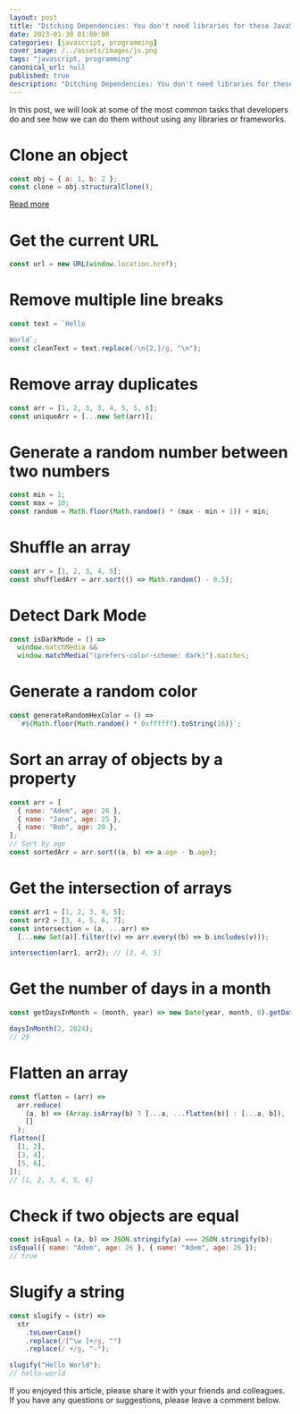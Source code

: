 ```yaml
---
layout: post
title: "Ditching Dependencies: You don't need libraries for these JavaScript tasks"
date: 2023-01-30 01:00:00
categories: [javascript, programming]
cover_image: /../assets/images/js.png
tags: "javascript, programming"
canonical_url: null
published: true
description: "Ditching Dependencies: You don't need libraries for these JavaScript tasks"
---
```


In this post, we will look at some of the most common tasks that developers do and see how we can do them without using any libraries or frameworks.

# Clone an object

```js
const obj = { a: 1, b: 2 };
const clone = obj.structuralClone();
```

[Read more](https://developer.mozilla.org/en-US/docs/Web/API/structuredClone)

# Get the current URL

```js
const url = new URL(window.location.href);
```

# Remove multiple line breaks

```js
const text = `Hello

World`;
const cleanText = text.replace(/\n{2,}/g, "\n");
```

# Remove array duplicates

```js
const arr = [1, 2, 3, 3, 4, 5, 5, 6];
const uniqueArr = [...new Set(arr)];
```

# Generate a random number between two numbers

```js
const min = 1;
const max = 10;
const random = Math.floor(Math.random() * (max - min + 1)) + min;
```

# Shuffle an array

```js
const arr = [1, 2, 3, 4, 5];
const shuffledArr = arr.sort(() => Math.random() - 0.5);
```

# Detect Dark Mode

```js
const isDarkMode = () =>
  window.matchMedia &&
  window.matchMedia("(prefers-color-scheme: dark)").matches;
```

# Generate a random color

```js
const generateRandomHexColor = () =>
  `#${Math.floor(Math.random() * 0xffffff).toString(16)}`;
```

# Sort an array of objects by a property

```js
const arr = [
  { name: "Adem", age: 26 },
  { name: "Jane", age: 25 },
  { name: "Bob", age: 20 },
];
// Sort by age
const sortedArr = arr.sort((a, b) => a.age - b.age);
```

# Get the intersection of arrays

```js
const arr1 = [1, 2, 3, 4, 5];
const arr2 = [3, 4, 5, 6, 7];
const intersection = (a, ...arr) =>
  [...new Set(a)].filter((v) => arr.every((b) => b.includes(v)));

intersection(arr1, arr2); // [3, 4, 5]
```

# Get the number of days in a month

```js
const getDaysInMonth = (month, year) => new Date(year, month, 0).getDate();

daysInMonth(2, 2024);
// 29
```

# Flatten an array

```js
const flatten = (arr) =>
  arr.reduce(
    (a, b) => (Array.isArray(b) ? [...a, ...flatten(b)] : [...a, b]),
    []
  );
flatten([
  [1, 2],
  [3, 4],
  [5, 6],
]);
// [1, 2, 3, 4, 5, 6]
```

# Check if two objects are equal

```js
const isEqual = (a, b) => JSON.stringify(a) === JSON.stringify(b);
isEqual({ name: "Adem", age: 26 }, { name: "Adem", age: 26 });
// true
```

# Slugify a string

```js
const slugify = (str) =>
  str
    .toLowerCase()
    .replace(/[^\w ]+/g, "")
    .replace(/ +/g, "-");

slugify("Hello World");
// hello-world
```

If you enjoyed this article, please share it with your friends and colleagues. If you have any questions or suggestions, please leave a comment below.

